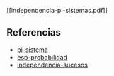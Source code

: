 [[independencia-pi-sistemas.pdf]]

## Referencias
- [pi-sistema](./pi-sistema.md)
- [esp-probabilidad](./esp-probabilidad.md)
- [independencia-sucesos](./independencia-sucesos.md)
